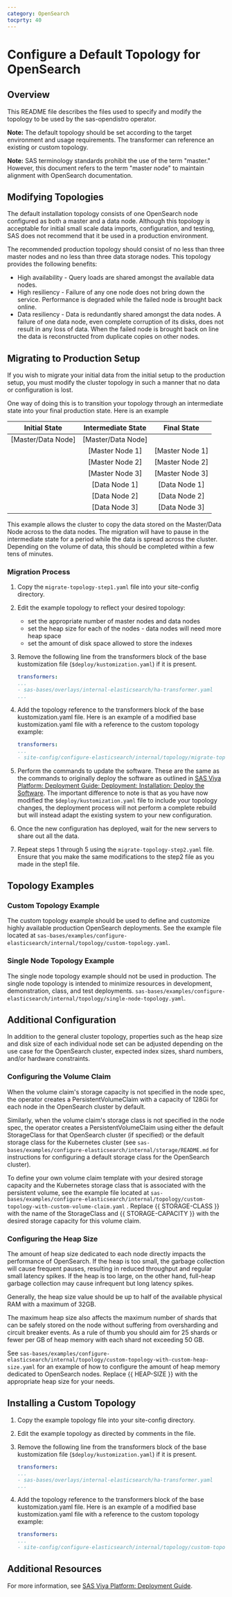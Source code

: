 ```yaml
---
category: OpenSearch
tocprty: 40
---
```


# Configure a Default Topology for OpenSearch

## Overview

This README file describes the files used to specify and modify the topology to be used by the sas-opendistro operator.

**Note:** The default topology should be set according to the target environment and usage requirements.
The transformer can reference an existing or custom topology.

**Note:** SAS terminology standards prohibit the use of the term "master." However, this document refers to the term "master node" to maintain alignment with OpenSearch documentation.

## Modifying Topologies

The default installation topology consists of one OpenSearch node configured as both a master and a data node. Although this topology is acceptable for initial small scale data imports, configuration, and testing, SAS does not recommend that it be used in a production environment.

The recommended production topology should consist of no less than three master nodes and no less than three data storage nodes. This topology provides the following benefits:

* High availability - Query loads are shared amongst the available data nodes.
* High resiliency - Failure of any one node does not bring down the service. Performance is degraded while the failed node is brought back online.
* Data resiliency - Data is redundantly shared amongst the data nodes. A failure of one data node, even complete corruption of its disks, does not result in any loss of data. When the failed node is brought back on line the data is reconstructed from duplicate copies on other nodes. 

## Migrating to Production Setup

If you wish to migrate your initial data from the initial setup to the production setup, you must modify the cluster topology in such a manner that no data or configuration is lost.

One way of doing this is to transition your topology through an intermediate state into your final production state. Here is an example 

|         Initial State       |   Intermediate State     |   Final State |
| :---:                         | :---:                      | :---: |
|       [Master/Data Node] | [Master/Data Node] | |
|                             |   [Master Node 1]   |      [Master Node 1]|
|                             |   [Master Node 2]   |      [Master Node 2]|
|                             |   [Master Node 3]   |      [Master Node 3]|
|                             |   [Data Node 1]      |      [Data Node 1]|
|                             |   [Data Node 2]      |      [Data Node 2]|
|                             |  [Data Node 3]       |     [Data Node 3] |

This example allows the cluster to copy the data stored on the Master/Data Node across to the data nodes. The migration will have to pause in the intermediate state for a period while the data is spread across the cluster. Depending on the volume of data, this should be completed within a few tens of minutes.

### Migration Process

1. Copy the `migrate-topology-step1.yaml` file into your site-config directory.

2. Edit the example topology to reflect your desired topology:
   * set the appropriate number of master nodes and data nodes
   * set the heap size for each of the nodes - data nodes will need more heap space
   * set the amount of disk space allowed to store the indexes

3. Remove the following line from the transformers block of the base kustomization file (`$deploy/kustomization.yaml`) if it is present.

   ```yaml
   transformers:
   ...
   - sas-bases/overlays/internal-elasticsearch/ha-transformer.yaml
   ...
   ```

4. Add the topology reference to the transformers block of the base kustomization.yaml file.  Here is an example of a modified base kustomization.yaml file with a reference to the custom topology example:

   ```yaml
   transformers:
   ...
   - site-config/configure-elasticsearch/internal/topology/migrate-topology-step1.yaml
   ```

5. Perform the commands to update the software. These are the same as the commands to originally deploy the software as outlined in [SAS Viya Platform: Deployment Guide: Deployment: Installation: Deploy the Software](https://documentation.sas.com/?cdcId=itopscdc&cdcVersion=default&docsetId=dplyml0phy0dkr&docsetTarget=p127f6y30iimr6n17x2xe9vlt54q.htm).
The important difference to note is that as you have now modified the `$deploy/kustomization.yaml` file to include your topology changes, the deployment process will not 
perform a complete rebuild but will instead adapt the existing system to your new configuration. 

6. Once the new configuration has deployed, wait for the new servers to share out all the data.

7. Repeat steps 1 through 5 using the `migrate-topology-step2.yaml` file. Ensure that you make the same modifications to the step2 file as you made in the step1 file.

## Topology Examples

### Custom Topology Example

The custom topology example should be used to define and customize highly available production OpenSearch deployments. See the example file located at 
`sas-bases/examples/configure-elasticsearch/internal/topology/custom-topology.yaml`. 

### Single Node Topology Example

The single node topology example should not be used in production.  The single node topology is intended to minimize resources in development, demonstration, class, and test deployments.
`sas-bases/examples/configure-elasticsearch/internal/topology/single-node-topology.yaml`.

## Additional Configuration

In addition to the general cluster topology, properties such as the heap size and disk size of each individual node set can be adjusted depending on the  use case for the OpenSearch cluster, expected index sizes, shard numbers, and/or hardware constraints. 

### Configuring the Volume Claim
When the volume claim's storage capacity is not specified in the node spec, the operator creates a PersistentVolumeClaim with a capacity of 128Gi for each node in the OpenSearch cluster by default. 

Similarly, when the volume claim's storage class is not specified in the node spec, the operator creates a PersistentVolumeClaim using either the default StorageClass for that OpenSearch cluster (if specified) or the default storage class for the Kubernetes cluster (see `sas-bases/examples/configure-elasticsearch/internal/storage/README.md` for instructions for configuring a default storage class for the OpenSearch cluster).

To define your own volume claim template with your desired storage capacity and the Kubernetes storage class that is associated with the persistent volume, see the example file located at `sas-bases/examples/configure-elasticsearch/internal/topology/custom-topology-with-custom-volume-claim.yaml` . Replace {{ STORAGE-CLASS }} with the name of the StorageClass and {{ STORAGE-CAPACITY }} with the desired storage capacity for this volume claim.

### Configuring the Heap Size

The amount of heap size dedicated to each node directly impacts the performance of OpenSearch. If the heap is too small, the garbage collection will cause frequent pauses, resulting in reduced throughput and regular small latency spikes. If the heap is too large, on the other hand, full-heap garbage collection may cause infrequent but long latency spikes.

Generally, the heap size value should be up to half of the available physical RAM with a maximum of 32GB. 

The maximum heap size also affects the maximum number of shards that can be safely stored on the node without suffering from oversharding and circuit breaker events. As a rule of thumb you should aim for 25 shards or fewer per GB of heap memory with each shard not exceeding 50 GB. 

See `sas-bases/examples/configure-elasticsearch/internal/topology/custom-topology-with-custom-heap-size.yaml` for an example of how to configure the amount of heap memory dedicated to OpenSearch nodes. Replace {{ HEAP-SIZE }} with the appropriate heap size for your needs. 

## Installing a Custom Topology

1. Copy the example topology file into your site-config directory.

2. Edit the example topology as directed by comments in the file.

3. Remove the following line from the transformers block of the base kustomization file (`$deploy/kustomization.yaml`) if it is present.

   ```yaml
   transformers:
   ...
   - sas-bases/overlays/internal-elasticsearch/ha-transformer.yaml
   ...
   ```

4. Add the topology reference to the transformers block of the base kustomization.yaml file.  Here is an example of a modified base kustomization.yaml file with a reference to the custom topology example:

   ```yaml
   transformers:
   ...
   - site-config/configure-elasticsearch/internal/topology/custom-topology.yaml
   ```

## Additional Resources

For more information, see
[SAS Viya Platform: Deployment Guide](http://documentation.sas.com/?cdcId=itopscdc&cdcVersion=default&docsetId=dplyml0phy0dkr&docsetTarget=titlepage.htm&locale=en).

 
